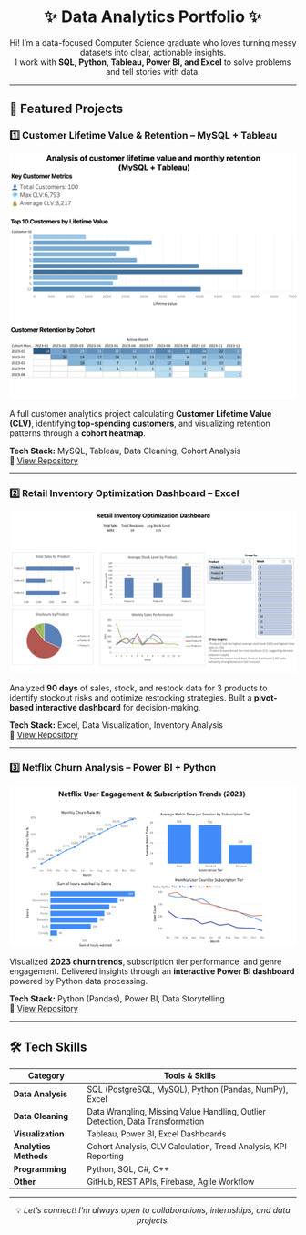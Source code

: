 <h1 align="center">✨ Data Analytics Portfolio ✨</h1>

<p align="center">
Hi! I’m a data-focused Computer Science graduate who loves turning messy datasets into clear, actionable insights.<br>
I work with <b>SQL, Python, Tableau, Power BI, and Excel</b> to solve problems and tell stories with data.
</p>

---

## 📂 Featured Projects

### 1️⃣ Customer Lifetime Value & Retention – MySQL + Tableau
<img src="two.png" width="600" alt="Customer Retention Dashboard Preview">

A full customer analytics project calculating **Customer Lifetime Value (CLV)**, identifying **top-spending customers**, and visualizing retention patterns through a **cohort heatmap**.

**Tech Stack:** MySQL, Tableau, Data Cleaning, Cohort Analysis  
🔗 [View Repository](https://github.com/iloveoreos11/Customer-Lifetime-Value-Monthly-Retention-Analysis-MySQL-Tableau-/blob/main/README.md)

---

### 2️⃣ Retail Inventory Optimization Dashboard – Excel
<img src="one.png" width="600" alt="Retail Inventory Dashboard Preview">

Analyzed **90 days** of sales, stock, and restock data for 3 products to identify stockout risks and optimize restocking strategies. Built a **pivot-based interactive dashboard** for decision-making.

**Tech Stack:** Excel, Data Visualization, Inventory Analysis  
🔗 [View Repository](https://github.com/iloveoreos11/Retail-Inventory-Optimization-Dashboard)

---

### 3️⃣ Netflix Churn Analysis – Power BI + Python
<img src="three.png" width="600" alt="Netflix Churn Dashboard Preview">

Visualized **2023 churn trends**, subscription tier performance, and genre engagement. Delivered insights through an **interactive Power BI dashboard** powered by Python data processing.

**Tech Stack:** Python (Pandas), Power BI, Data Storytelling  
🔗 [View Repository](https://github.com/iloveoreos11/Netflix-User-Engagement-Subscription-Trend-Analysis-)

---

## 🛠 Tech Skills
| Category              | Tools & Skills |
|-----------------------|----------------|
| **Data Analysis**     | SQL (PostgreSQL, MySQL), Python (Pandas, NumPy), Excel |
| **Data Cleaning**     | Data Wrangling, Missing Value Handling, Outlier Detection, Data Transformation |
| **Visualization**     | Tableau, Power BI, Excel Dashboards |
| **Analytics Methods** | Cohort Analysis, CLV Calculation, Trend Analysis, KPI Reporting |
| **Programming**       | Python, SQL, C#, C++ |
| **Other**             | GitHub, REST APIs, Firebase, Agile Workflow |

---

<p align="center">
💡 <i>Let’s connect! I’m always open to collaborations, internships, and data projects.</i>
</p>
